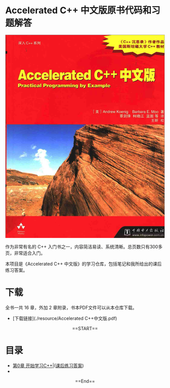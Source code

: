 # Accelerated C++ 中文版原书代码和习题解答

![Accelerated C++](resource/Cover.png)

作为非常有名的 C++ 入门书之一，内容简洁易读、系统清晰。总页数只有300多页，非常适合入门。

本项目是《Accelerated C++ 中文版》的学习仓库，包括笔记和我所给出的课后练习答案。

# 下载

全书一共 16 章，外加 2 章附录，书本PDF文件可以从本仓库下载。

+ [下载链接](./resource/Accelerated C++中文版.pdf)

<p style=text-align:center>==START==</p>

# 目录

+ [第0章 开始学习C++](./booknotes/chapter00.md)|([课后练习答案](./practice/chapter00/README.md))
+ 

<p style=text-align:center>==End==</p>
